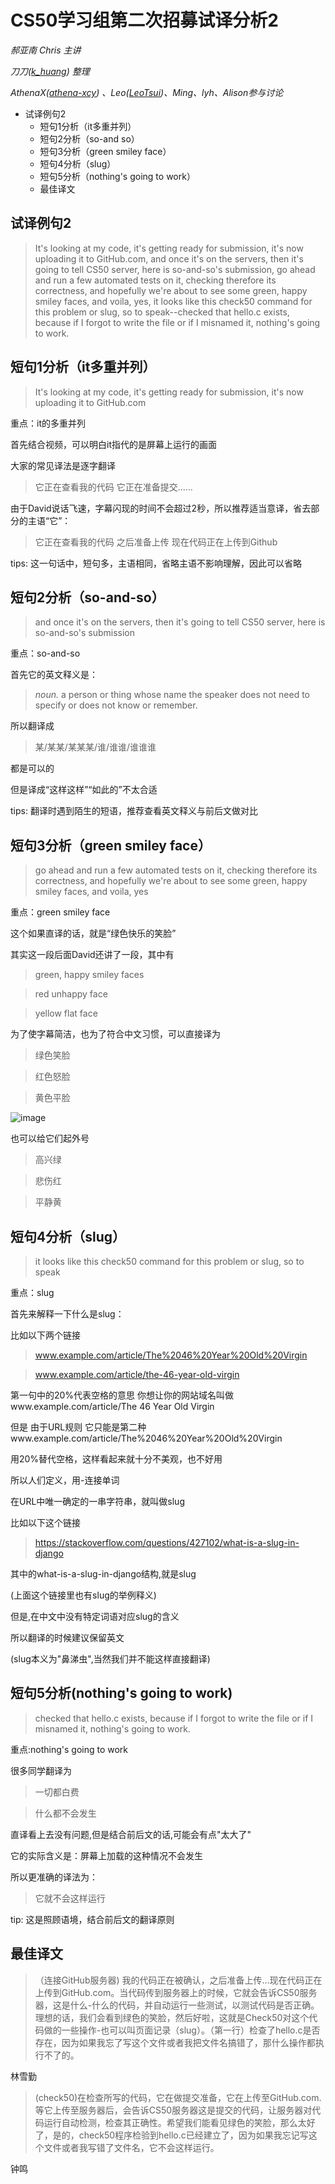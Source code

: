 # CS50学习组第二次招募试译分析2

_郝亚南 Chris 主讲_

_刀刀([k_huang](https://github.com/karen-huangxt)) 整理_

_AthenaX([athena-xcy](https://github.com/athena-xcy)) 、Leo([LeoTsui](https://github.com/LeoTsui))、Ming、lyh、Alison参与讨论_

- 试译例句2
  - 短句1分析（it多重并列）
  - 短句2分析（so-and so）
  - 短句3分析（green smiley face）
  - 短句4分析（slug）
  - 短句5分析（nothing's going to work）
  - 最佳译文


## 试译例句2

> It's looking at my code, it's getting ready for submission, it's now uploading it to GitHub.com, and once it's on the servers, then it's going to tell CS50 server, here is so-and-so's submission,
go ahead and run a few automated tests on it, checking therefore its correctness, and hopefully we're about to see some green, happy smiley faces, and voila, yes,
it looks like this check50 command for this problem or slug, so to speak--checked that hello.c exists, because if I forgot to write the file
or if I misnamed it, nothing's going to work.

## 短句1分析（it多重并列）

> It's looking at my code, it's getting ready for submission, it's now uploading it to GitHub.com

重点：it的多重并列

首先结合视频，可以明白it指代的是屏幕上运行的画面

大家的常见译法是逐字翻译
> 它正在查看我的代码 它正在准备提交……

由于David说话飞速，字幕闪现的时间不会超过2秒，所以推荐适当意译，省去部分的主语“它”：
> 它正在查看我的代码 之后准备上传 现在代码正在上传到Github

tips: 这一句话中，短句多，主语相同，省略主语不影响理解，因此可以省略

## 短句2分析（so-and-so）

> and once it's on the servers, then it's going to tell CS50 server, here is so-and-so's submission

重点：so-and-so

首先它的英文释义是：
> _noun._ a person or thing whose name the speaker does not need to specify or does not know or remember.

所以翻译成
> 某/某某/某某某/谁/谁谁/谁谁谁

都是可以的

但是译成“这样这样”“如此的”不太合适

tips: 翻译时遇到陌生的短语，推荐查看英文释义与前后文做对比

## 短句3分析（green smiley face）
> go ahead and run a few automated tests on it, checking therefore its correctness, and hopefully we're about to see some green, happy smiley faces, and voila, yes

重点：green smiley face

这个如果直译的话，就是“绿色快乐的笑脸”

其实这一段后面David还讲了一段，其中有
> green, happy smiley faces

> red unhappy face

> yellow flat face

为了使字幕简洁，也为了符合中文习惯，可以直接译为
> 绿色笑脸

> 红色怒脸

> 黄色平脸

![image](https://t3.ftcdn.net/jpg/02/02/82/40/240_F_202824017_c0tmyNaowtZT0nJbKSjeH7McGzj5UMFx.jpg)

也可以给它们起外号
> 高兴绿

> 悲伤红

> 平静黄

## 短句4分析（slug）

> it looks like this check50 command for this problem or slug, so to speak

重点：slug

首先来解释一下什么是slug：

比如以下两个链接
> www.example.com/article/The%2046%20Year%20Old%20Virgin

> www.example.com/article/the-46-year-old-virgin

第一句中的20%代表空格的意思  你想让你的网站域名叫做www.example.com/article/The 46 Year Old Virgin

但是 由于URL规则  它只能是第二种www.example.com/article/The%2046%20Year%20Old%20Virgin

用20%替代空格，这样看起来就十分不美观，也不好用

所以人们定义，用-连接单词

在URL中唯一确定的一串字符串，就叫做slug

比如以下这个链接
> https://stackoverflow.com/questions/427102/what-is-a-slug-in-django 

其中的what-is-a-slug-in-django结构,就是slug

(上面这个链接里也有slug的举例释义)

但是,在中文中没有特定词语对应slug的含义

所以翻译的时候建议保留英文

(slug本义为"鼻涕虫",当然我们并不能这样直接翻译)

## 短句5分析(nothing's going to work)
> checked that hello.c exists, because if I forgot to write the file or if I misnamed it, nothing's going to work.

重点:nothing's going to work

很多同学翻译为
> 一切都白费

> 什么都不会发生

直译看上去没有问题,但是结合前后文的话,可能会有点"太大了"

它的实际含义是：屏幕上加载的这种情况不会发生

所以更准确的译法为：
> 它就不会这样运行

tip: 这是照顾语境，结合前后文的翻译原则

## 最佳译文
> （连接GitHub服务器) 我的代码正在被确认，之后准备上传…现在代码正在上传到GitHub.com。当代码传到服务器上的时候，它就会告诉CS50服务器，这是什么-什么的代码，并自动运行一些测试，以测试代码是否正确。理想的话，我们会看到绿色的笑脸，然后好啦，这就是Check50对这个代码做的一些操作-也可以叫页面记录（slug）。（第一行）检查了hello.c是否存在，因为如果我忘了写这个文件或者我把文件名搞错了，那什么操作都执行不了的。

林雪勤

> (check50)在检查所写的代码，它在做提交准备，它在上传至GitHub.com. 等它上传至服务器后，会告诉CS50服务器这是提交的代码，让服务器对代码运行自动检测，检查其正确性。希望我们能看见绿色的笑脸，那么太好了，是的，check50程序检验到hello.c已经建立了，因为如果我忘记写这个文件或者我写错了文件名，它不会这样运行。

钟鸣




